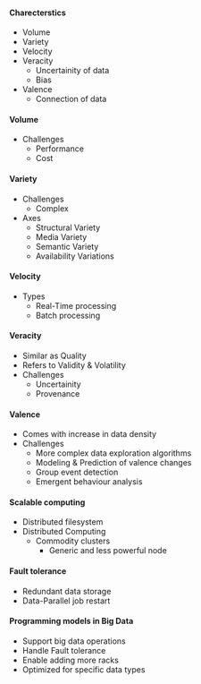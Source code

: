 #### Charecterstics
- Volume
- Variety
- Velocity
- Veracity
  - Uncertainity of data
  - Bias 
- Valence
  - Connection of data


#### Volume
- Challenges
  - Performance
  - Cost

#### Variety
- Challenges
  - Complex
- Axes
  - Structural Variety
  - Media Variety
  - Semantic Variety
  - Availability Variations

#### Velocity
- Types
  - Real-Time processing
  - Batch processing

#### Veracity
- Similar as Quality
- Refers to Validity & Volatility
- Challenges
  - Uncertainity
  - Provenance


#### Valence
- Comes with increase in data density
- Challenges
  - More complex data exploration algorithms
  - Modeling & Prediction of valence changes
  - Group event detection
  - Emergent behaviour analysis


#### Scalable computing
- Distributed filesystem
- Distributed Computing
  - Commodity clusters
    - Generic and less powerful node

#### Fault tolerance 
- Redundant data storage
- Data-Parallel job restart

#### Programming models in Big Data
- Support big data operations
- Handle Fault tolerance
- Enable adding more racks
- Optimized for specific data types
